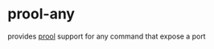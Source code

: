 # prool-any

provides [prool](https://github.com/wevm/prool) support for any command that expose a port

